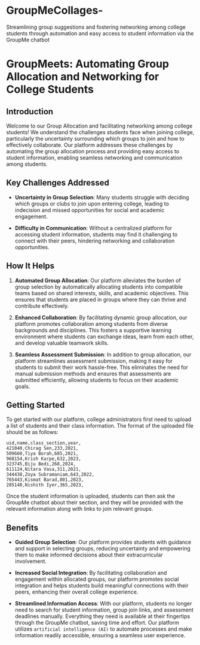 # GroupMeCollages-
 Streamlining group suggestions and fostering networking among college students through automation and easy access to student information via the GroupMe chatbot


# GroupMeets: Automating Group Allocation and Networking for College Students

## Introduction

Welcome to our Group Allocation and facilitating networking among college students!  We understand the challenges students face when joining college, particularly the uncertainty surrounding which groups to join and how to effectively collaborate. Our platform addresses these challenges by automating the group allocation process and providing easy access to student information, enabling seamless networking and communication among students.

## Key Challenges Addressed

- **Uncertainty in Group Selection**: Many students struggle with deciding which groups or clubs to join upon entering college, leading to indecision and missed opportunities for social and academic engagement.

- **Difficulty in Communication**: Without a centralized platform for accessing student information, students may find it challenging to connect with their peers, hindering networking and collaboration opportunities.




## How It Helps

1. **Automated Group Allocation**: Our platform alleviates the burden of group selection by automatically allocating students into compatible teams based on shared interests, skills, and academic objectives. This ensures that students are placed in groups where they can thrive and contribute effectively.

2. **Enhanced Collaboration**: By facilitating dynamic group allocation, our platform promotes collaboration among students from diverse backgrounds and disciplines. This fosters a supportive learning environment where students can exchange ideas, learn from each other, and develop valuable teamwork skills.

3. **Seamless Assessment Submission**: In addition to group allocation, our platform streamlines assessment submission, making it easy for students to submit their work hassle-free. This eliminates the need for manual submission methods and ensures that assessments are submitted efficiently, allowing students to focus on their academic goals.

## Getting Started

To get started with our platform, college administrators first need to upload a list of students and their class information. The format of the uploaded file should be as follows:

```
uid,name,class_section,year,
421040,Chirag Sen,233,2021,
509660,Tiya Borah,685,2021,
968154,Krish Karpe,632,2023,
323745,Biju Bedi,268,2024,
611124,Nitara Vasa,311,2021,
344438,Zoya Subramaniam,643,2022,
765443,Kismat Barad,801,2023,
285148,Nishith Iyer,365,2023,
```

Once the student information is uploaded, students can then ask the GroupMe chatbot about their section, and they will be provided with the relevant information along with links to join relevant groups.
## Benefits

- **Guided Group Selection**: Our platform provides students with guidance and support in selecting groups, reducing uncertainty and empowering them to make informed decisions about their extracurricular involvement.

- **Increased Social Integration**: By facilitating collaboration and engagement within allocated groups, our platform promotes social integration and helps students build meaningful connections with their peers, enhancing their overall college experience.

- **Streamlined Information Access**: With our platform, students no longer need to search for student information, group join links, and assessment deadlines manually. Everything they need is available at their fingertips through the GroupMe chatbot, saving time and effort. Our platform utilizes ```artificial intelligence (AI)``` to automate processes and make information readily accessible, ensuring a seamless user experience.

